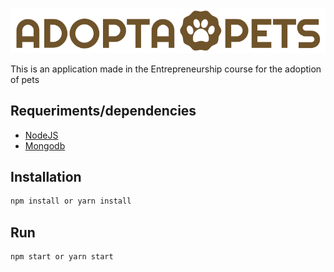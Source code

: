 ![AdoptaPets](public/img/title.svg)

This is an application made in the Entrepreneurship course for the adoption of pets

## Requeriments/dependencies
* [NodeJS](https://nodejs.org/en/)
* [Mongodb](https://docs.mongodb.com/manual/installation/)

## Installation
```bash
npm install or yarn install
```

## Run
```bash
npm start or yarn start
```
